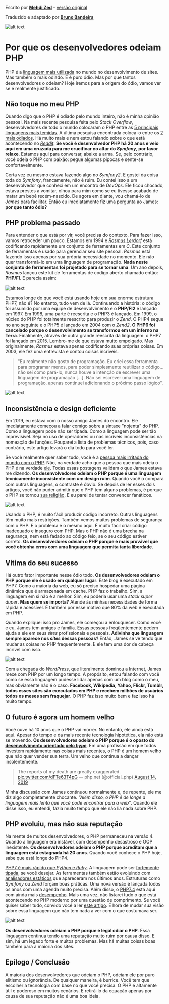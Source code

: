 Escrito por [**Mehdi Zed**](https://jesuisundev.com/) - [versão original](https://www.jesuisundev.com/en/why-developers-hate-php)

Traduzido e adaptado por [**Bruno Bandeira**](https://brunobandeira.me/)

![alt text](./002-files/000.jpg "PHP")

# Por que os desenvolvedores odeiam PHP

PHP é a [linguagem mais utilizada](https://w3techs.com/technologies/overview/programming_language) no mundo no desenvolvimento de sites. Mas também o mais odiado. E é puro ódio. Mas por que tantos desenvolvedores o odeiam? Hoje iremos para a origem do ódio, vamos ver se é realmente justificado.

## Não toque no meu PHP

Quando digo que o PHP é odiado pelo mundo inteiro, não é minha opinião pessoal. Na mais recente pesquisa feita pelo *Stack Overflow*, desenvolvedores de todo o mundo colocaram o PHP entre as [5 principais linguagens mais temidas](https://insights.stackoverflow.com/survey/2019#most-loved-dreaded-and-wanted). A última pesquisa encontrada coloca-o entre os [2 mais odiados](https://hired.com/state-of-software-engineers#experience). Há muito mais e nem estou falando sobre o que está acontecendo no [*Reddit*](https://www.reddit.com/r/lolphp/). **Se você é desenvolvedor PHP há 20 anos e veio aqui em uma cruzada para me crucificar no altar do *Symfony*, por favor relaxe**. Estamos aqui para conversar, abaixe a arma. Se, pelo contrário, você odeia o PHP com paixão: pegue algumas pipocas e sente-se confortavelmente.

Certa vez eu mesmo estava fazendo algo no *Symfony2*. E gostei da coisa toda do *Symfony*, francamente, não é ruim. Eu contei isso a um desenvolvedor que conheci em um encontro de *DevOps*. Ele ficou chocado, estava prestes a vomitar, olhou para mim como se eu tivesse acabado de matar um bebê recém-nascido. De agora em diante, vou chamá-lo de *James* para facilitar. Então eu imediatamente fiz uma pergunta ao James: **por que tanto ódio?**

## PHP problema passado

Para entender o que está por vir, você precisa do contexto. Para fazer isso, vamos retroceder um pouco. Estamos em 1994 e [*Rasmus Lerdorf*](https://twitter.com/rasmus) está codificando rapidamente um conjunto de ferramentas em *C*. Este conjunto de ferramentas é usado para gerenciar seu site pessoal. *Rasmus* está fazendo isso apenas por sua própria necessidade no momento. Ele não quer transformá-lo em uma linguagem de programação. **Nada neste conjunto de ferramentas foi projetado para se tornar uma**. Um ano depois, *Rasmus* lançou este kit de ferramentas de código aberto chamado então: **PHP/FI**. E parecia assim:

![alt text](./002-files/001.png "Rasmus sample")

Estamos longe do que você está usando hoje em sua enorme estrutura PHP7, não é? No entanto, tudo vem de lá. Continuando a história: o código foi assumido por uma equipe de desenvolvimento e o **PHP/FI2** é lançado em 1997. Em 1998, uma parte é reescrita e o PHP3 é lançado. Em 1999, o núcleo do PHP foi totalmente reescrito para produzir o *Zend*. O PHP4 segue no ano seguinte e o PHP5 é lançado em 2004 com o *Zend2*. **O PHP6 foi cancelado porque o desenvolvimento se transformou em um inferno na Terra**. Finalmente, através de outra grande reescrita da linguagem: o PHP7 foi lançado em 2015. Lembro-me de que estava muito empolgado. Mas originalmente, *Rasmus* estava apenas codificando suas próprias coisas. Em 2003, ele fez uma entrevista e contou coisas incríveis.

> "Eu realmente não gosto de programação. Eu criei essa ferramenta para programar menos, para poder simplesmente reutilizar o código... não sei como pará-lo, nunca houve a intenção de escrever uma linguagem de programação [...]. Não sei escrever uma linguagem de programação, apenas continuei adicionando o próximo passo lógico".

![alt text](./002-files/002.gif "woops")

## Inconsistência e design deficiente

Em 2019, eu estava com o nosso amigo James do encontro. Ele imediatamente começou a falar comigo sobre a sintaxe "nojenta" do PHP. Como a linguagem pode não ser tipada. Como a linguagem pode ser tão imprevisível. Seja no uso de operadores ou nas incríveis inconsistências na nomeação de funções. Pouparei a lista de problemas técnicos, pois, caso contrário, este artigo levará o dia todo para você ler.

Se você realmente quer saber tudo, você é a [pessoa mais irritada do mundo com o PHP](https://eev.ee/blog/2012/04/09/php-a-fractal-of-bad-design/). Não, na verdade acho que a pessoa que mais odeia o PHP é na verdade [ele](https://whydoesitsuck.com/why-does-php-suck/). Todas essas postagens validam o que James estava me dizendo. **Os desenvolvedores odeiam o PHP porque é uma linguagem tecnicamente inconsistente com um design ruim**. Quando você o compara com outras linguagens, o contraste é óbvio. Se depois de ler esses dois artigos, você não puder admitir que o PHP tem alguns problemas, é porque o PHP se tornou [sua religião](https://www.jesuisundev.com/en/religion-among-developers/). E eu parei de tentar convencer fanáticos.

![alt text](./002-files/003.jpg "PHP Best Practices")

Usando o PHP, é muito fácil produzir código incorreto. Outras linguagens têm muito mais restrições. Também vemos muitos problemas de segurança com o PHP. E o problema é o mesmo aqui. É muito fácil criar código inadequado e inseguro com PHP. Mas o PHP não é uma brecha na segurança, nem está fadado ao código feio, se o seu código estiver correto. **Os desenvolvedores odeiam o PHP porque é mais provável que você obtenha erros com uma linguagem que permita tanta liberdade**.

## Vítima do seu sucesso

Há outro fator importante nesse ódio todo. **Os desenvolvedores odeiam o PHP porque ele é usado em qualquer lugar**. Este blog é executado em PHP7. Como a maioria da web, eu só preciso hospedar uma página dinâmica que é armazenada em cache. PHP faz o trabalho. Sim, a linguagem em si não é a melhor. Sim, eu poderia usar uma *stack super duper*. **Mas quem se importa?** Atende às minhas necessidades de forma rápida e acessível. É também por esse motivo que 80% da web é executada em PHP.

Quando expliquei isso pro James, ele começou a enlouquecer. Como você e eu, James tem amigos e família. Essas pessoas freqüentemente pedem ajuda a ele em seus *sites* profissionais e pessoais. **Adivinha que linguagem sempre aparece nos *sites* dessas pessoas?** Então, James se vê tendo que mudar as coisas no PHP frequentemente. E ele tem uma dor de cabeça incrível com isso.

![alt text](./002-files/004.jpg "Types of Headache")

Com a chegada do *WordPress*, que literalmente dominou a Internet, James mexe com PHP por um longo tempo. A propósito, estou falando com você como se essa linguagem pudesse lidar apenas com um blog como o meu, mas obviamente não é o caso. **Facebook, Wikipedia, Yahoo, Flickr, Tumblr, todos esses sites são executados em PHP e recebem milhões de usuários todos os meses sem fraquejar**. O PHP faz isso muito bem e faz isso há muito tempo.

## O futuro é agora um homem velho

Você ouve há 10 anos que o PHP vai morrer. No entanto, ele ainda está aqui. Apesar do tempo e da mais recente tecnologia hipotética, ela não está se movendo. **Os desenvolvedores odeiam o PHP porque é o oposto do [desenvolvimento orientado pelo *hype*](https://www.cygnismedia.com/blog/hype-driven-development/)**. Em uma profissão em que todos investem rapidamente nas coisas mais recentes, o PHP é um homem velho que não quer vender sua terra. Um velho que continua a dançar insolentemente.

> The reports of my death are greatly exaggerated. [pic.twitter.com/dFTe63T4pG](https://pic.twitter.com/dFTe63T4pG )
    — php.net (@official_php) [August 14, 2019](https://twitter.com/official_php/status/1161431862931349504?ref_src=twsrc%5Etfw)

Minha discussão com James continuou normalmente e, de repente, ele me diz algo completamente chocante. *“Além disso, o PHP é de longe a linguagem mais lenta que você pode encontrar para a web”*. Quando ele disse isso, eu entendi, fazia muito tempo que ele não lia nada sobre PHP.

## PHP evoluiu, mas não sua reputação

Na mente de muitos desenvolvedores, o PHP permaneceu na versão 4. Quando a linguagem era instável, com desempenho desastroso e OOP inexistente. **Os desenvolvedores odeiam o PHP porque acreditam que a linguagem está estagnada há 20 anos**. Quando você conhece o PHP hoje, sabe que está longe do PHP4.

[PHP7 é mais rápido que *Python* e *Ruby*](https://benchmarksgame-team.pages.debian.net/benchmarksgame/fastest/php.html). A linguagem pode ser [fortemente tipada](https://stitcher.io/blog/typed-properties-in-php-74), se você desejar. As ferramentas também estão evoluindo com [analisadores estáticos](https://github.com/phpstan/phpstan) que apareceram nos últimos anos. Estruturas como *Symfony* ou *Zend* forçam boas práticas. Uma nova versão é lançada todos os anos com uma agenda muito precisa. Além disso, o [PHP7.4](https://www.php.net/index.php#id2019-09-05-1) está aqui com ainda mais [desempenho](https://www.phoronix.com/scan.php?page=news_item&px=PHP-7.4-RC1-Released). Mais uma vez, não listarei tudo o que está acontecendo no PHP moderno por uma questão de comprimento. Se você quiser saber tudo, convido você a ler [este artigo](https://stitcher.io/blog/php-in-2019). É hora de mudar sua visão sobre essa linguagem que não tem nada a ver com o que costumava ser.

![alt text](./002-files/005.gif "Thank you")

**Os desenvolvedores odeiam o PHP porque é legal odiar o PHP**. Essa linguagem continua tendo uma reputação muito ruim por causa disso. E sim, há um legado forte e muitos problemas. Mas há muitas coisas boas também para a maioria dos sites.

## Epílogo / Conclusão

A maioria dos desenvolvedores que odeiam o PHP, odeiam ele por puro elitismo ou ignorância. De qualquer maneira, é burrice. Você tem que escolher a tecnologia com base no que você precisa. O PHP é altamente útil e poderoso em muitos cenários. E retirá-lo da equação apenas por causa de sua reputação não é uma boa ideia.
